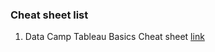 ### Cheat sheet list

1. Data Camp Tableau Basics Cheat sheet [link](https://s3.amazonaws.com/assets.datacamp.com/email/other/Tableau+Cheat+Sheet.pdf)
